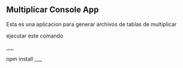 

## Multiplicar Console App

Esta es una aplicacion para generar archivos de tablas de multiplicar

ejecutar este comando

,,,,,

npm install
,,,,,